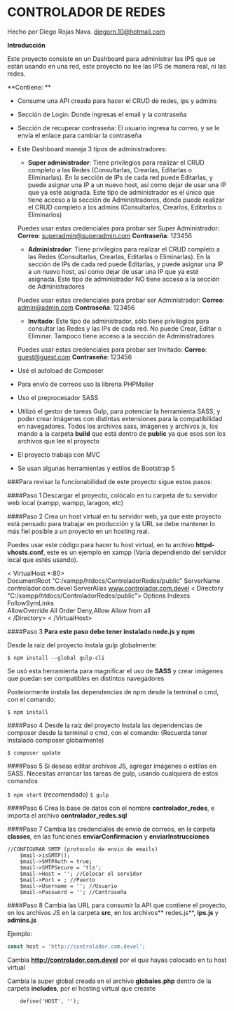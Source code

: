 
# CONTROLADOR DE REDES

Hecho por Diego Rojas Nava. diegorn.10@hotmail.com

**Introducción**

Este proyecto consiste en un Dashboard para administrar las IPS que se están usando en una red, este proyecto no lee las IPS de manera real, ni las redes.

**Contiene: **
- Consume una API creada para hacer el CRUD de redes, ips y admins
- Sección de Login: Donde ingresas el email y la contraseña
- Sección de recuperar contraseña: El usuario ingresa tu correo, y se le envía el enlace para cambiar la contraseña
- Este Dashboard maneja 3 tipos de administradores:
    + **Super administrador**: Tiene privilegios para realizar el CRUD completo a las Redes (Consultarlas, Crearlas, Editarlas o Eliminarlas). En la sección de IPs de cada red puede Editarlas, y puede asignar una IP a un nuevo host, así como dejar de usar una IP que ya esté asignada. Este tipo de administrador es el único que tiene acceso a la sección de Administradores, donde puede realizar el CRUD completo a los admins (Consultarlos, Crearlos, Editarlos o Eliminarlos)
	
	Puedes usar estas credenciales para probar ser Super Administrador: 
	**Correo**: superadmin@superadmin.com
	**Contraseña**: 123456
    + **Administrador**: Tiene privilegios para realizar el CRUD completo a las Redes (Consultarlas, Crearlas, Editarlas o Eliminarlas). En la sección de IPs de cada red puede Editarlas, y puede asignar una IP a un nuevo host, así como dejar de usar una IP que ya esté asignada. Este tipo de administrador NO tiene acceso a la sección de Administradores
	
	Puedes usar estas credenciales para probar ser Administrador: 
	**Correo**: admin@admin.com
	**Contraseña**: 123456
    + **Invitado**: Este tipo de administrador, sólo tiene privilegios para consultar las Redes y las IPs de cada red. No puede Crear, Editar o Eliminar. Tampoco tiene acceso a la sección de Administradores
	
	Puedes usar estas credenciales para probar ser Invitado: 
	**Correo**: guest@guest.com
	**Contraseña**: 123456
- Usé el autoload de Composer
- Para envío de correos uso la librería PHPMailer
- Uso el preprocesador SASS
- Utilizó el gestor de tareas Gulp, para potenciar la herramienta SASS, y poder crear imágenes con distintas extensiones para la compatibilidad en navegadores. Todos los archivos sass, imágenes y archivos js, los mando a la carpeta **build** que está dentro de **public** ya que esos son los archivos que lee el proyecto
- El proyecto trabaja con MVC
- Se usan algunas herramientas y estilos de Bootstrap 5

###Para revisar la funcionabilidad de este proyecto sigue estos pasos:

####Paso 1
Descargar el proyecto, colócalo en tu carpeta de tu servidor web local (xampp, wampp, laragon, etc)

####Paso 2
Crea un host virtual en tu servidor web, ya que este proyecto está pensado para trabajar en producción y la URL se debe mantener lo más fiel posible a un proyecto en un hosting real.

Puedes usar este código para hacer tu host virtual, en tu archivo **httpd-vhosts.conf**, este es un ejemplo en xampp (Varía dependiendo del servidor local que estés usando).

< VirtualHost *:80>   
    DocumentRoot "C:/xampp/htdocs/ControladorRedes/public"
    ServerName controlador.com.devel
    ServerAlias www.controlador.com.devel
    < Directory "C:/xampp/htdocs/ControladorRedes/public">
        Options Indexes FollowSymLinks     
        AllowOverride All
        Order Deny,Allow
        Allow from all       
    < /Directory>
< /VirtualHost> 

####Paso 3
**Para este paso debe tener instalado node.js y npm**

Desde la raíz del proyecto Instala gulp globalmente:

`$ npm install --global gulp-cli`

Se usó esta herramienta para magnificar el uso de **SASS** y crear imágenes que puedan ser compatibles en distintos navegadores

Posteiormente instala las dependencias de npm desde la terminal o cmd, con el comando:

`$ npm install`

####Paso 4
Desde la raíz del proyecto Instala las dependencias de composer desde la terminal o cmd, con el comando:
(Recuerda tener instalado composer globalmente)

`$ composer update`

####Paso 5
Si deseas editar archivos JS, agregar imágenes o estilos en SASS. Necesitas arrancar las tareas de gulp, usando cualquiera de estos comandos

`$ npm start` (recomendado)
`$ gulp`

####Paso 6
Crea la base de datos con el nombre **controlador_redes**, e importa el archivo **controlador_redes.sql**

####Paso 7
Cambia las credenciales de envío de correos, en la carpeta **classes**, en las funciones **enviarConfirmacion** y **enviarInstrucciones**


    //CONFIGURAR SMTP (protocolo de envio de emails)
        $mail->isSMTP();
        $mail->SMTPAuth = true;
        $mail->SMTPSecure = 'tls';
        $mail->Host = ''; //Colocar el servidor
        $mail->Port = ; //Puerto
        $mail->Username = ''; //Usuario
        $mail->Password = ''; //Contraseña


####Paso 8
Cambia las URL para consumir la API que contiene el proyecto, en los archivos JS en la carpeta **src**, en los archivos** redes.js**, **ips.js** y **admins.js**

Ejemplo:
```javascript
const host = 'http://controlador.com.devel';
```
Cambia **http://controlador.com.devel** por el que hayas colocado en tu host virtual

Cambia la super global creada en el archivo **globales.php** dentro de la carpeta **includes**, por el hosting virtual que creaste

        define('HOST', '');